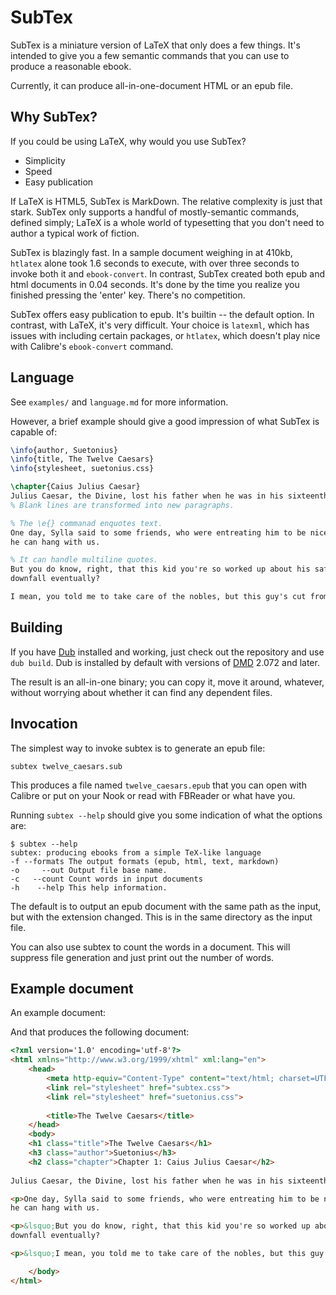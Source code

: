 SubTex
======

SubTex is a miniature version of LaTeX that only does a few things. It's intended to give you a few
semantic commands that you can use to produce a reasonable ebook.

Currently, it can produce all-in-one-document HTML or an epub file.

Why SubTex?
-----------
If you could be using LaTeX, why would you use SubTex?

* Simplicity
* Speed
* Easy publication

If LaTeX is HTML5, SubTex is MarkDown. The relative complexity is just that stark. SubTex only
supports a handful of mostly-semantic commands, defined simply; LaTeX is a whole world of
typesetting that you don't need to author a typical work of fiction.

SubTex is blazingly fast. In a sample document weighing in at 410kb, `htlatex` alone took 1.6
seconds to execute, with over three seconds to invoke both it and `ebook-convert`. In contrast,
SubTex created both epub and html documents in 0.04 seconds. It's done by the time you realize you
finished pressing the 'enter' key. There's no competition.

SubTex offers easy publication to epub. It's builtin -- the default option. In contrast, with LaTeX,
it's very difficult. Your choice is `latexml`, which has issues with including certain packages, or
`htlatex`, which doesn't play nice with Calibre's `ebook-convert` command.

Language
--------
See `examples/` and `language.md` for more information.

However, a brief example should give a good impression of what SubTex is capable of:

```LaTeX
\info{author, Suetonius}
\info{title, The Twelve Caesars}
\info{stylesheet, suetonius.css}

\chapter{Caius Julius Caesar}
Julius Caesar, the Divine, lost his father when he was in his sixteenth year of age.
% Blank lines are transformed into new paragraphs.

% The \e{} commanad enquotes text.
One day, Sylla said to some friends, who were entreating him to be nice to Caesar: \e{Yeah, sure,
he can hang with us.

% It can handle multiline quotes.
But you do know, right, that this kid you're so worked up about his safety, he's gonna be our
downfall eventually?

I mean, you told me to take care of the nobles, but this guy's cut from the same cloth as Marius.}
```


Building
--------
If you have [Dub](https://code.dlang.org/download) installed and working, just check out the
repository and use `dub build`. Dub is installed by default with versions of
[DMD](http://dlang.org/download.html) 2.072 and later.

The result is an all-in-one binary; you can copy it, move it around, whatever, without worrying
about whether it can find any dependent files.


Invocation
----------
The simplest way to invoke subtex is to generate an epub file:

```
subtex twelve_caesars.sub
```

This produces a file named `twelve_caesars.epub` that you can open with Calibre or put on your Nook
or read with FBReader or what have you.

Running `subtex --help` should give you some indication of what the options are:

```
$ subtex --help
subtex: producing ebooks from a simple TeX-like language
-f --formats The output formats (epub, html, text, markdown)
-o     --out Output file base name.
-c   --count Count words in input documents
-h    --help This help information.
```

The default is to output an epub document with the same path as the input, but with the extension
changed. This is in the same directory as the input file.

You can also use subtex to count the words in a document. This will suppress file generation and
just print out the number of words.

Example document
----------------
An example document:

And that produces the following document:

```HTML
<?xml version='1.0' encoding='utf-8'?>
<html xmlns="http://www.w3.org/1999/xhtml" xml:lang="en">
    <head>
        <meta http-equiv="Content-Type" content="text/html; charset=UTF-8"/>
        <link rel="stylesheet" href="subtex.css">
        <link rel="stylesheet" href="suetonius.css">
        
        <title>The Twelve Caesars</title>
    </head>
    <body>
    <h1 class="title">The Twelve Caesars</h1>
    <h3 class="author">Suetonius</h3>
    <h2 class="chapter">Chapter 1: Caius Julius Caesar</h2>
    
Julius Caesar, the Divine, lost his father when he was in his sixteenth year of age.

<p>One day, Sylla said to some friends, who were entreating him to be nice to Caesar: &ldquo;Yeah, sure,
he can hang with us.

<p>&lsquo;But you do know, right, that this kid you're so worked up about his safety, he's gonna be our
downfall eventually?

<p>&lsquo;I mean, you told me to take care of the nobles, but this guy's cut from the same cloth as Marius.&rdquo;

    </body>
</html>
```
